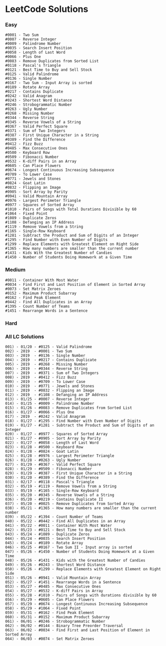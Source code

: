 # LeetCode Solutions

### Easy 

    #0001 - Two Sum
    #0007 - Reverse Integer
    #0009 - Palindrome Number
    #0035 - Search Insert Position
    #0058 - Length of Last Word
    #0066 - Plus One
    #0083 - Remove Duplicates from Sorted List
    #0118 - Pascal's Triangle
    #0121 - Best Time to Buy and Sell Stock
    #0125 - Valid Palindrome
    #0136 - Single Number
    #0167 - Two Sum - Input Array is sorted
    #0189 - Rotate Array
    #0217 - Contains Duplicate
    #0242 - Valid Anagram
    #0243 - Shortest Word Distance
    #0246 - Strobogrammatic Number
    #0263 - Ugly Number
    #0268 - Missing Number
    #0344 - Reverse String
    #0345 - Reverse Vowels of a String
    #0367 - Valid Perfect Square
    #0371 - Sum of Two Integers
    #0387 - First Unique Character in a String
    #0389 - Find the Difference
    #0412 - Fizz Buzz
    #0485 - Max Consecutive Ones
    #0500 - Keyboard Row
    #0509 - Fibonacci Number
    #0532 - K-diff Pairs in an Array
    #0605 - Can Place Flowers
    #0674 - Longest Continuous Increasing Subsequence
    #0709 - To Lower Case
    #0771 - Jewels and Stones
    #0824 - Goat Latin
    #0832 - Flipping an Image
    #0905 - Sort Array by Parity
    #0941 - Valid Mountain Array
    #0976 - Largest Perimeter Triangle
    #0977 - Squares of Sorted Array
    #1010 - Pairs of Songs with Total Durations Divisible by 60
    #1064 - Fixed Point
    #1089 - Duplicate Zeros
    #1108 - Defanging an IP Address
    #1119 - Remove Vowels from a String
    #1165 - Single-Row Keyboard
    #1281 - Subtract the Product and Sum of Digits of an Integer
    #1295 - Find Number with Even Number of Digits
    #1299 - Replace Elements with Greatest Element on Right Side
    #1365 - How many numbers are smaller than the current number
    #1431 - Kids With the Greatest Number of Candies
    #1450 - Number of Students Doing Homework at a Given Time

### Medium

    #0011 - Container With Most Water
    #0034 - Find First and Last Position of Element in Sorted Array
    #0073 - Set Matrix Zeroes
    #0152 - Maximum Product Subarray
    #0162 - Find Peak Element
    #0442 - Find All Duplicates in an Array
    #1395 - Count Number of Teams
    #1451 - Rearrange Words in a Sentence

### Hard


### All LC Solutions

    001) - 01/20 - #0125 - Valid Palindrome
    002) - 2019  - #0001 - Two Sum
    003) - 2019  - #0136 - Single Number
    004) - 2019  - #0217 - Contains Duplicate
    005) - 2019  - #0268 - Missing Number
    006) - 2019  - #0344 - Reverse String
    007) - 2019  - #0371 - Sum of Two Integers
    008) - 2019  - #0412 - Fizz Buzz
    009) - 2019  - #0709 - To Lower Case
    010) - 2019  - #0771 - Jewels and Stones
    011) - 2019  - #0832 - Flipping an Image
    012) - 2019  - #1108 - Defanging an IP Address
    013) - 01/25 - #0007 - Reverse Integer
    014) - 01/25 - #0009 - Palindrome Number
    015) - 01/26 - #0083 - Remove Duplicates from Sorted List
    016) - 01/27 - #0066 - Plus One
    017) - 2019  - #0242 - Valid Anagram
    018) - 01/27 - #1295 - Find Number with Even Number of Digits
    019) - 01/27 - #1281 - Subtract the Product and Sum of Digits of an Integer
    020) - 01/27 - #0977 - Squares of Sorted Array
    021) - 01/27 - #0905 - Sort Array by Parity
    022) - 01/27 - #0058 - Length of Last Word
    023) - 01/28 - #0500 - Keyboard Row
    024) - 01/28 - #0824 - Goat Latin
    025) - 01/28 - #0976 - Largest Perimeter Triangle
    026) - 01/28 - #0263 - Ugly Number
    027) - 01/29 - #0367 - Valid Perfect Square
    028) - 01/29 - #0509 - Fibonacci Number
    029) - 01/29 - #0387 - First Unique Character in a String
    030) - 01/20 - #0389 - Find the Difference
    031) - 02/17 - #0118 - Pascal's Triangle
    032) - 05/19 - #1119 - Remove Vowels from a String
    033) - 05/19 - #1165 - Single-Row Keyboard
    035) - 05/20 - #0345 - Reverse Vowels of a String
    036) - 05/20 - #0219 - Contains Duplicate II
    037) - 05/20 - #0025 - Remove Duplicates from Sorted Array
    038) - 05/21 - #1365 - How many numbers are smaller than the current number
    039) - 05/22 - #1394 - Count Number of Teams
    040) - 05/22 - #0442 - Find All Duplicates in an Array
    041) - 05/22 - #0011 - Container With Most Water
    042) - 05/23 - #0121 - Best Time to Buy and Sell Stock
    043) - 05/24 - #1089 - Duplicate Zeros
    044) - 05/24 - #0035 - Search Insert Position
    045) - 05/24 - #0189 - Rotate Array
    046) - 05/25 - #0167 - Two Sum II - Input array is sorted
    047) - 05/26 - #1450 - Number of Students Doing Homework at a Given Time
    048) - 05/26 - #1431 - Kids with the Greatest Number of Candies
    049) - 05/26 - #0243 - Shortest Word Distance
    050) - 05/26 - #1299 - Replace Elements with Greatest Element on Right Side
    051) - 05/26 - #0941 - Valid Mountain Array
    052) - 05/27 - #1451 - Rearrange Words in a Sentence
    053) - 05/27 - #0485 - Max Consecutive Ones
    054) - 05/27 - #0532 - K-diff Pairs in Array
    055) - 05/28 - #1010 - Pairs of Songs with durations divisible by 60
    056) - 05/29 - #0605 - Can Place Flowers
    057) - 05/29 - #0674 - Longest Continuous Increasing Subsequence
    058) - 05/29 - #1064 - Fixed Point
    059) - 05/31 - #0162 - Find Peak Element
    060) - 05/31 - #0152 - Maximum Product Subarray
    061) - 06/01 - #0246 - Strobogrammatic Number
    062) - 06/02 - #0144 - Binary Tree Preorder Traversal
    063) - 06/02 - #0034 - Find First and Last Position of Element in Sorted Array
    064) - 06/03 - #0074 - Set Matrix Zeroes